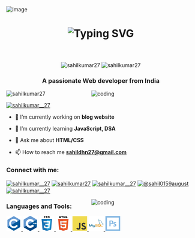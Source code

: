 <img src="https://jusmarktech.com/public/a/images/pages/web_development.gif" alt="image" />

<h1 align="center">
 
 ![Typing SVG](https://readme-typing-svg.herokuapp.com?font=firacode&color=%235BCDEC&size=30&duration=2000&center=true&vCenter=true&lines=Hi+I'm+Sahil+Kumar%F0%9F%96%90;Frontend+web+developer;loves+Errors;+Adventures;Video+Editing)
 
</h1>


<br>
 
<p align="center">
<img src="https://github-readme-streak-stats.herokuapp.com/?user=sahilkumar27&theme=vision-friendly-dark&hide_border=false" alt="sahilkumar27"  width="55%" />
<img src="https://github-readme-stats.vercel.app/api/top-langs/?username=sahilkumar27&theme=vision-friendly-dark&hide_border=false&include_all_commits=false&count_private=true&layout=compact" alt="sahilkumar27" width="40%"/>
</p>

<h3 align="center">A passionate Web developer from India</h3>


<img align="right" alt="coding" width="55%" src="https://quotes-github-readme.vercel.app/api?type=horizontal&theme=dark" />

<p align="left"> <img src="https://komarev.com/ghpvc/?username=sahilkumar27&label=Profile%20views&color=0e75b6&style=flat" alt="sahilkumar27" /> </p>

<p align="left"> <a href="https://twitter.com/sahilkumar__27" target="blank"><img src="https://img.shields.io/twitter/follow/sahilkumar__27?logo=twitter&style=for-the-badge" alt="sahilkumar__27" /></a> </p>

- 🔭 I’m currently working on **blog website**

- 🌱 I’m currently learning **JavaScript, DSA**

- 💬 Ask me about **HTML/CSS**

- 📫 How to reach me **sahildhn27@gmail.com**

<h3 align="left">Connect with me:</h3>

<p align="left">
<a href="https://twitter.com/sahilkumar__27" target="blank"><img align="center" src="https://raw.githubusercontent.com/rahuldkjain/github-profile-readme-generator/master/src/images/icons/Social/twitter.svg" alt="sahilkumar__27" height="30" width="40" /></a>
<a href="https://linkedin.com/in/sahilkumar27" target="blank"><img align="center" src="https://raw.githubusercontent.com/rahuldkjain/github-profile-readme-generator/master/src/images/icons/Social/linked-in-alt.svg" alt="sahilkumar27" height="30" width="40" /></a>
<a href="https://instagram.com/sahilkumar__27" target="blank"><img align="center" src="https://raw.githubusercontent.com/rahuldkjain/github-profile-readme-generator/master/src/images/icons/Social/instagram.svg" alt="sahilkumar__27" height="30" width="40" /></a>
<a href="https://www.hackerrank.com/@sahil0159august" target="blank"><img align="center" src="https://raw.githubusercontent.com/rahuldkjain/github-profile-readme-generator/master/src/images/icons/Social/hackerrank.svg" alt="@sahil0159august" height="30" width="40" /></a>
<a href="https://www.leetcode.com/sahilkumar__27" target="blank"><img align="center" src="https://raw.githubusercontent.com/rahuldkjain/github-profile-readme-generator/master/src/images/icons/Social/leet-code.svg" alt="sahilkumar__27" height="30" width="40" /></a>
</p>

<!-- random web quotation -->
<img align="right" alt="coding" width="55%" src="https://quotes-github-readme.vercel.app/api?type=horizontal&theme=dark" />



<h3 align="left">Languages and Tools:</h3>
<p align="left"> <a href="https://www.cprogramming.com/" target="_blank" rel="noreferrer"> <img src="https://raw.githubusercontent.com/devicons/devicon/master/icons/c/c-original.svg" alt="c" width="40" height="40"/> </a> <a href="https://www.w3schools.com/cpp/" target="_blank" rel="noreferrer"> <img src="https://raw.githubusercontent.com/devicons/devicon/master/icons/cplusplus/cplusplus-original.svg" alt="cplusplus" width="40" height="40"/> </a> <a href="https://www.w3schools.com/css/" target="_blank" rel="noreferrer"> <img src="https://raw.githubusercontent.com/devicons/devicon/master/icons/css3/css3-original-wordmark.svg" alt="css3" width="40" height="40"/> </a> <a href="https://www.w3.org/html/" target="_blank" rel="noreferrer"> <img src="https://raw.githubusercontent.com/devicons/devicon/master/icons/html5/html5-original-wordmark.svg" alt="html5" width="40" height="40"/> </a> <a href="https://developer.mozilla.org/en-US/docs/Web/JavaScript" target="_blank" rel="noreferrer"> <img src="https://raw.githubusercontent.com/devicons/devicon/master/icons/javascript/javascript-original.svg" alt="javascript" width="40" height="40"/> </a> <a href="https://www.mysql.com/" target="_blank" rel="noreferrer"> <img src="https://raw.githubusercontent.com/devicons/devicon/master/icons/mysql/mysql-original-wordmark.svg" alt="mysql" width="40" height="40"/> </a> <a href="https://www.photoshop.com/en" target="_blank" rel="noreferrer"> <img src="https://raw.githubusercontent.com/devicons/devicon/master/icons/photoshop/photoshop-line.svg" alt="photoshop" width="40" height="40"/> </a> </p>

